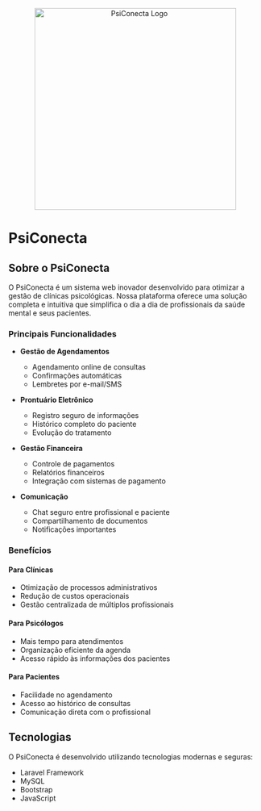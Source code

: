 <p align="center"><img src="https://raw.githubusercontent.com/laravel/art/master/logo-lockup/5%20SVG/2%20CMYK/1%20Full%20Color/laravel-logolockup-cmyk-red.svg" width="400" alt="PsiConecta Logo"></p>

# PsiConecta

## Sobre o PsiConecta

O PsiConecta é um sistema web inovador desenvolvido para otimizar a gestão de clínicas psicológicas. Nossa plataforma oferece uma solução completa e intuitiva que simplifica o dia a dia de profissionais da saúde mental e seus pacientes.

### Principais Funcionalidades

- **Gestão de Agendamentos**
  - Agendamento online de consultas
  - Confirmações automáticas
  - Lembretes por e-mail/SMS

- **Prontuário Eletrônico**
  - Registro seguro de informações
  - Histórico completo do paciente
  - Evolução do tratamento

- **Gestão Financeira**
  - Controle de pagamentos
  - Relatórios financeiros
  - Integração com sistemas de pagamento

- **Comunicação**
  - Chat seguro entre profissional e paciente
  - Compartilhamento de documentos
  - Notificações importantes

### Benefícios

#### Para Clínicas
- Otimização de processos administrativos
- Redução de custos operacionais
- Gestão centralizada de múltiplos profissionais

#### Para Psicólogos
- Mais tempo para atendimentos
- Organização eficiente da agenda
- Acesso rápido às informações dos pacientes

#### Para Pacientes
- Facilidade no agendamento
- Acesso ao histórico de consultas
- Comunicação direta com o profissional

## Tecnologias

O PsiConecta é desenvolvido utilizando tecnologias modernas e seguras:

- Laravel Framework
- MySQL
- Bootstrap
- JavaScript

